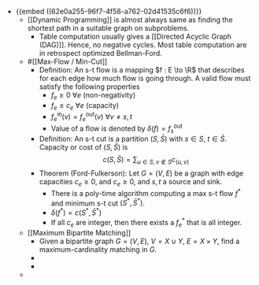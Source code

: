 - {{embed ((62e0a255-96f7-4f58-a762-02d41535c6f6))}}
	- [[Dynamic Programming]] is almost always same as finding the shortest path in a suitable graph on subproblems.
		- Table computation usually gives a [[Directed Acyclic Graph (DAG)]]. Hence, no negative cycles. Most table computation are in retrospect optimized Bellman-Ford.
	- #[[Max-Flow / Min-Cut]]
		- Definition: An s-t flow is a mapping $f : E \to \R$ that describes for each edge how much flow is going through. A valid flow must satisfy the following properties
			- $f_e \ge 0\  \forall e$ (non-negativity)
			- $f_e \le c_e \ \forall e$ (capacity)
			- ${f^\mathrm{in}_e(v)} = f^\mathrm{out}_e(v) \ \forall v \ne s,t$
			- Value of a flow is denoted by $\delta(f) = f^\mathrm{out}_s$
		- Definition: An s-t cut is a partition $(S, \bar{S})$ with $s \in S$, $t \in \bar{S}$. Capacity or cost of $(S , \bar{S})$ is
		  $$
		  c(S, \bar{S}) = \sum_{u \in S, v \notin S} c_{(u,v)}
		  $$
		- Theorem (Ford-Fulkerson): Let $G = (V,E)$ be a graph with edge capacities $c_e \ge 0$, and $c_e \ge 0$, and $s,t$ a source and sink.
			- There is a poly-time algorithm computing a max s-t flow $f^*$ and minimum s-t cut $(S^*, \bar{S}^*)$.
			- $\delta(f^*) = c(S^*, \bar{S}^*)$
			- If all $c_e$ are integer, then there exists a $f^*_e$ that is all integer.
	- [[Maximum Bipartite Matching]]
		- Given a bipartite graph $G = (V,E)$, $V = X \cup Y$, $E = X \times Y$, find a maximum-cardinality matching in $G$.
		-
		-
	-